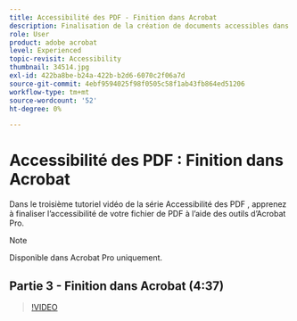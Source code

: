 ```yaml
---
title: Accessibilité des PDF - Finition dans Acrobat
description: Finalisation de la création de documents accessibles dans Acrobat
role: User
product: adobe acrobat
level: Experienced
topic-revisit: Accessibility
thumbnail: 34514.jpg
exl-id: 422ba8be-b24a-422b-b2d6-6070c2f06a7d
source-git-commit: 4ebf9594025f98f0505c58f1ab43fb864ed51206
workflow-type: tm+mt
source-wordcount: '52'
ht-degree: 0%

---
```


# Accessibilité des PDF : Finition dans Acrobat

Dans le troisième tutoriel vidéo de la série Accessibilité des PDF , apprenez à finaliser l’accessibilité de votre fichier de PDF à l’aide des outils d’Acrobat Pro.

>[!NOTE]
>
>Disponible dans Acrobat Pro uniquement.

## Partie 3 - Finition dans Acrobat (4:37)

>[!VIDEO](https://video.tv.adobe.com/v/34514?quality=12&learn=on&hidetitle=true)
